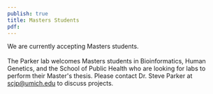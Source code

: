 ```yaml
---
publish: true
title: Masters Students
pdf:
---
```


<p>
We are currently accepting Masters students.
<br><br>
The Parker lab welcomes Masters students in Bioinformatics, Human Genetics, and the School of Public Health who are looking for labs to perform their Master's thesis. Please contact Dr. Steve Parker at <a href="mailto:scjp@umich.edu">scjp@umich.edu</a> to discuss projects.
</p>
